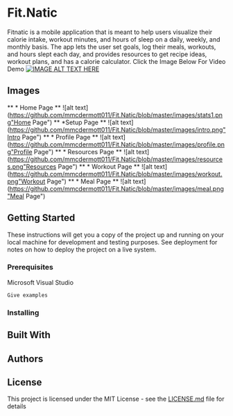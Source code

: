 # Fit.Natic
Fitnatic is a mobile application that is meant to help users visualize their calorie intake, workout minutes, and hours of sleep on a daily, weekly, and monthly basis. The app lets the user set goals, log their meals, workouts, and hours slept each day, and provides resources to get recipe ideas, workout plans, and has a calorie calculator.
Click the Image Below For Video Demo
[![IMAGE ALT TEXT HERE](http://img.youtube.com/vi/0xLdJyaskss/0.jpg)](https://www.youtube.com/watch?v=0xLdJyaskss)

## Images
** * Home Page **
![alt text](https://github.com/mmcdermott011/Fit.Natic/blob/master/images/stats1.png"Home Page")
** *Setup Page **
![alt text](https://github.com/mmcdermott011/Fit.Natic/blob/master/images/intro.png"Intro Page")
** * Profile Page **
![alt text](https://github.com/mmcdermott011/Fit.Natic/blob/master/images/profile.png"Profile Page")
** * Resources Page **
![alt text](https://github.com/mmcdermott011/Fit.Natic/blob/master/images/resources.png"Resources Page")
** * Workout Page **
![alt text](https://github.com/mmcdermott011/Fit.Natic/blob/master/images/workout.png"Workout Page")
** * Meal Page **
![alt text](https://github.com/mmcdermott011/Fit.Natic/blob/master/images/meal.png"Meal Page")


## Getting Started

These instructions will get you a copy of the project up and running on your local machine for development and testing purposes. See deployment for notes on how to deploy the project on a live system.

### Prerequisites

Microsoft Visual Studio

```
Give examples
```

### Installing

## Built With

## Authors

## License

This project is licensed under the MIT License - see the [LICENSE.md](LICENSE.md) file for details
